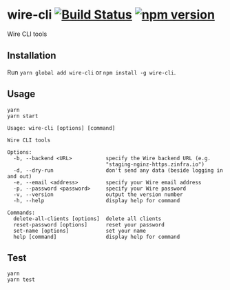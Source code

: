 # wire-cli [![Build Status](https://github.com/ffflorian/wire-cli/workflows/Build/badge.svg)](https://github.com/ffflorian/wire-cli/actions/) [![npm version](https://img.shields.io/npm/v/@ffflorian/wire-cli.svg?style=flat)](https://www.npmjs.com/package/@ffflorian/wire-cli)

Wire CLI tools

## Installation

Run `yarn global add wire-cli` or `npm install -g wire-cli`.

## Usage

```
yarn
yarn start
```

```
Usage: wire-cli [options] [command]

Wire CLI tools

Options:
  -b, --backend <URL>           specify the Wire backend URL (e.g.
                                "staging-nginz-https.zinfra.io")
  -d, --dry-run                 don't send any data (beside logging in and out)
  -e, --email <address>         specify your Wire email address
  -p, --password <password>     specify your Wire password
  -v, --version                 output the version number
  -h, --help                    display help for command

Commands:
  delete-all-clients [options]  delete all clients
  reset-password [options]      reset your password
  set-name [options]            set your name
  help [command]                display help for command
```

## Test

```
yarn
yarn test
```
